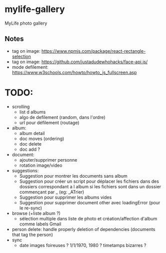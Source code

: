 # mylife-gallery
MyLife photo gallery

## Notes
 - tag on image: https://www.npmjs.com/package/react-rectangle-selection
 - tag on image: https://github.com/justadudewhohacks/face-api.js/
 - mode defilement: https://www.w3schools.com/howto/howto_js_fullscreen.asp

# TODO:
 - scrolling
   - list d albums
   - algo de defilement (random, dans l'ordre)
   - url pour défilement (routage)
 - album:
   - album detail
   - doc moves (ordering)
   - doc delete
   - doc add ?
 - document:
   - ajouter/supprimer personne
   - rotation image/video
 - suggestions:
   - Suggestion pour montrer les documents sans album
   - Suggestion pour créer un script pour déplacer les fichiers dans des dossiers correspondant a l album si les fichiers sont dans un dossier commençant par _ (eg: \_ATrier)
   - Suggestion pour supprimer les albums vides
   - Suggestion pour supprimer document other avec loadingError (pour le re-sync)
 - browse (+liste album ?)
   - sélection multiple dans liste de photo et création/affection d'album comme labels Gmail
 - person delete: handle properly deletion of dependencies (documents that tag the person)
 - sync
   - date images foireuses ? 1/1/1970, 1980 ? timetamps bizarres ?
